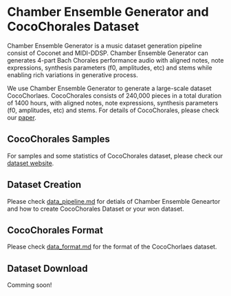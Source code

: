 # Chamber Ensemble Generator and CocoChorales Dataset



Chamber Ensemble Generator is a music dataset generation pipeline consist of Coconet and MIDI-DDSP. Chamber Ensemble Generator can generates 4-part Bach Chorales performance audio with aligned notes, note expressions, synthesis parameters (f0, amplitudes, etc) and stems while enabling rich variations in generative process.

We use Chamber Ensemble Generator to generate a large-scale dataset CocoChorlaes. CocoChorales consists of 240,000 pieces in a total duration of 1400 hours, with aligned notes, note expressions, synthesis parameters (f0, amplitudes, etc) and stems. For details of CocoChorales, please check our [paper](https://www.mlasworkshop.com/_files/ugd/35b7d8_ff9e5682cbbe44338b3f1154541ae45f.pdf). 



## CocoChorales Samples

For samples and some statistics of CocoChorales dataset, please check our [dataset website](https://chamber-ensemble-generator.github.io/).



## Dataset Creation

Please check [data_pipeline.md](data_pipeline.md) for detials of Chamber Ensemble Geneartor and how to create CocoChorales Dataset or your won dataset.



## CocoChorales Format

Please check [data_format.md](data_format.md) for the format of the CocoChorlaes dataset.



## Dataset Download

Comming soon!



